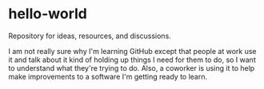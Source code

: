 # hello-world
Repository for ideas, resources, and discussions.

I am not really sure why I'm learning GitHub except that people at work use it and talk about it kind of holding up things I need for them to do, so I want to understand what they're trying to do. Also, a coworker is using it to help make improvements to a software I'm getting ready to learn.
